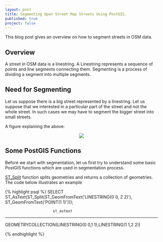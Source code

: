 ```yaml
---
layout: post
title: Segmenting Open Street Map Streets Using PostGIS.
published: true
project: false
---
```

This blog post gives an overview on how to segment streets in OSM data.

Overview
---------
A street in OSM data is a linestring. A Linestring represents a sequence of points and line segments connecting them. Segmenting is a process of dividing a segment into multiple segments.

Need for Segmenting
--------------------
Let us suppose there is a big street represented by a linestring. Let us suppose that we interested in a particular part of the street and not the whole street. In such cases we may have to segment the bigger street into small streets.

A figure explaining the above:
<p align="center">
<img src="{{ site.baseurl }}/images/osm_segmentation.png">
</p>

Some PostGIS Functions
-----------------------
Before we start with segmentation, let us first try to understand some basic PostGIS functions which are used in segmentation process.

[ST_Split](https://postgis.net/docs/ST_Split.html) function splits geometries and returns a collection of geometries. The code below illustrates an example

{% highlight psql %}
SELECT ST_AsText(ST_Split(ST_GeomFromText('LINESTRING(0 0, 2 2)'), ST_GeomFromText('POINT(1 1)')));

                          st_astext                          
-------------------------------------------------------------
 GEOMETRYCOLLECTION(LINESTRING(0 0,1 1),LINESTRING(1 1,2 2))

{% endhighlight %} 

